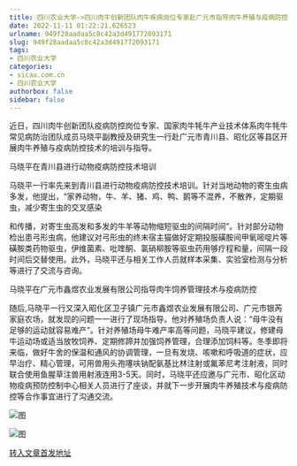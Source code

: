 ```yaml
---
title: 四川农业大学->四川肉牛创新团队肉牛疾病岗位专家赴广元市指导肉牛养殖与疫病防控 | sicau.com.cn
date: 2022-11-11 01:22:21.626523
urlname: 949f28aadaa5c8c42a3d491772093171
slug: 949f28aadaa5c8c42a3d491772093171
tags: 
- 四川农业大学
categories:
- sicau.com.cn
- 四川农业大学
authorbox: false
sidebar: false
---
```

近日，四川肉牛创新团队疫病防控岗位专家、国家肉牛牦牛产业技术体系肉牛牦牛常见病防治团队成员马晓平副教授及研究生一行赴广元市青川县、昭化区等县区开展肉牛养殖与疫病防控技术的培训与指导。

马晓平在青川县进行动物疫病防控技术培训  

马晓平一行率先来到青川县进行动物疫病防控技术培训。针对当地动物的寄生虫病多发，他提出，“家养动物，牛、羊、猪、鸡、鸭、鹅等不混养，不散养，定期驱虫，减少寄生虫的交叉感染
<!--more-->
和传播，对寄生虫高发和多发的牛羊等动物缩短驱虫的间隔时间”。针对部分动物检出患弓形虫病，他建议对弓形虫的终末宿主猫做好定期投服磺胺间甲氧嘧啶片等磺胺类药物驱虫，伊维菌素、吡喹酮、氯硝柳胺等驱虫药用够疗程和量，间隔一段时间后交替使用。此外，马晓平还与相关工作人员就样本采集、实验室检测与分析等进行了交流与咨询。

马晓平在广元市鑫煜农业发展有限公司指导肉牛饲养管理技术与疫病防控  

随后,马晓平一行又深入昭化区卫子镇广元市鑫煜农业发展有限公司、广元市银芮家庭农场，就发现的问题一一进行了现场指导。他对养殖场负责人说：“母牛没有足够的运动就容易难产”。针对养殖场母牛难产率高等问题，马晓平建议，修建母牛运动场或适当放牧饲养、定期修蹄并加强饲养管理，合理添加饲料等。冬季即将来临，做好牛舍的保温和通风的协调管理，一旦有发烧、咳嗽和呼吸道的症状，应早治疗、精心管理，可用兽用头孢噻呋钠配氨基比林注射或氟苯尼考注射液，同时联合使用鱼腥草注兽用射液连用3-5天。同时，马晓平还应邀与广元市、昭化区动物疫病预防控制中心相关人员进行了座谈，并就下一步开展肉牛养殖技术与疫病防控等合作事宜进行了沟通交流。

![图](https://news.sicau.edu.cn/__local/A/BB/C6/DEC6C8533B2A81BF824FE4482F5_7CBF1C98_16EC4.jpg)

![图](https://news.sicau.edu.cn/__local/F/14/73/D9958250482ACA7E564668AC95C_2B47F665_10716.jpg)

[转入文章首发地址](https://news.sicau.edu.cn/info/1078/70146.htm)